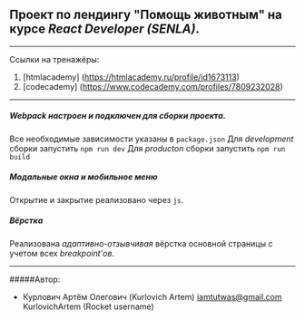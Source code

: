 
## Проект по лендингу "Помощь животным" на курсе *React Developer (SENLA)*.
---
Ссылки на тренажёры:
1. [htmlacademy] (https://htmlacademy.ru/profile/id1673113)
2. [codecademy] (https://www.codecademy.com/profiles/7809232028)
---
   
##### Webpack настроен и подключен для сборки проекта.
Все необходимые зависимости указаны в ```package.json```
Для *development* сборки запустить ```npm run dev```
Для *producton* сборки запустить ```npm run build```

##### Модальные окна и мобильное меню
Открытие и закрытие реализовано через ```js```.

##### Вёрстка
Реализована *адаптивно-отзывчивая* вёрстка основной страницы с учетом всех *breakpoint'ов*.
***
#####Автор:
+ Курлович Артём Олегович (Kurlovich Artem)
 iamtutwas@gmail.com 
 KurlovichArtem (Rocket username)

